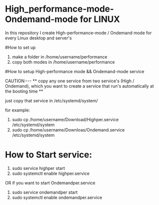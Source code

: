 # High_performance-mode-Ondemand-mode for LINUX
In this repository I create High-performance-mode / Ondemand mode  for every Linux desktop and server's

#How to set up 
 1. make a folder in /home/username/performance
 2. copy both modes in /home/username/performance
 
#How to setup High-performance mode && Ondemand-mode service
 
 CAUTION:---
 ** copy any one service from two service's (High / Ondemand), which you want to create a service
    that run's automatically at the booting time **
 
 just copy that service in /etc/systemd/system/   

 for example:
  1. sudo cp /home/username/Download/Highper.service  /etc/systemd/system
  2. sudo cp /home/username/Downloas/Ondemand.service /etc/systemd/system
 
 # How to Start service:
  
  1. sudo service highper start
  2. sudo systemctl enable highper.service   
  
  OR if you want to start Ondemandper.service
  
  1. sudo service ondemandper start
  2. sudo systemctl enable ondemandper.service
   
